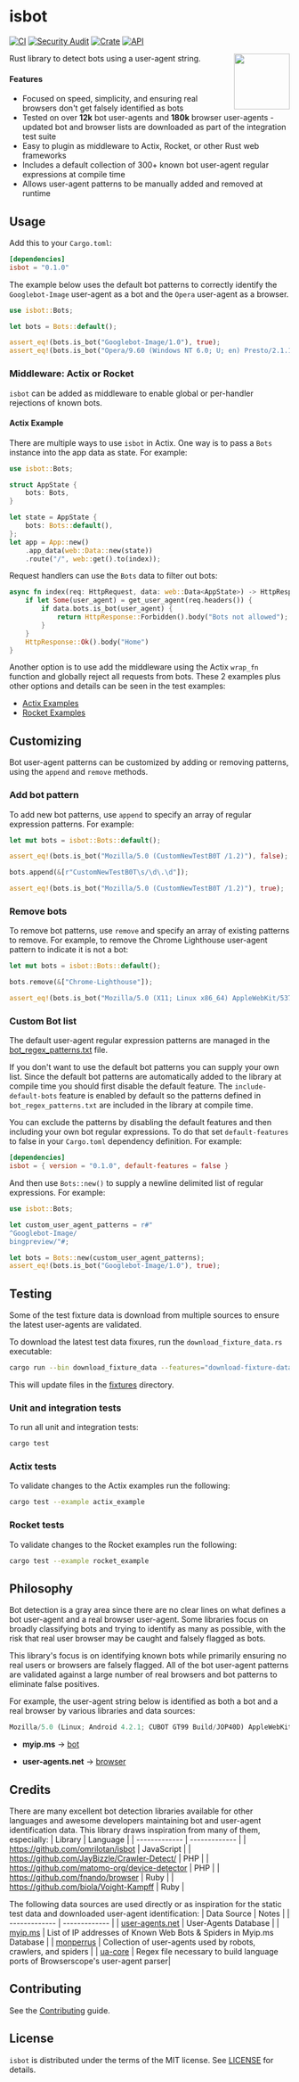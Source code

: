 # isbot
[![CI](https://github.com/BryanMorgan/isbot/workflows/CI/badge.svg?event=push)](https://github.com/BryanMorgan/isbot/actions)
[![Security Audit](https://github.com/BryanMorgan/isbot/actions/workflows/security-audit.yml/badge.svg)](https://github.com/BryanMorgan/isbot/actions/workflows/security-audit.yml)
[![Crate](https://img.shields.io/crates/v/isbot.svg)](https://crates.io/crates/isbot)
[![API](https://docs.rs/isbot/badge.svg)](https://docs.rs/isbot)

<img src="./.github/logo.png" width="100" align="right">

Rust library to detect bots using a user-agent string. 

#### Features

- Focused on speed, simplicity, and ensuring real browsers don't get falsely identified as bots
- Tested on over **12k** bot user-agents and **180k** browser user-agents - updated bot and browser lists are downloaded as part of the integration test suite
- Easy to plugin as middleware to Actix, Rocket, or other Rust web frameworks
- Includes a default collection of 300+ known bot user-agent regular expressions at compile time
- Allows user-agent patterns to be manually added and removed at runtime

## Usage

Add this to your `Cargo.toml`:

```toml
[dependencies]
isbot = "0.1.0"
```

The example below uses the default bot patterns to correctly identify the `Googlebot-Image` user-agent as a bot and the `Opera` user-agent as a browser.

```rust
use isbot::Bots;

let bots = Bots::default();

assert_eq!(bots.is_bot("Googlebot-Image/1.0"), true);
assert_eq!(bots.is_bot("Opera/9.60 (Windows NT 6.0; U; en) Presto/2.1.1"), false);
```
### Middleware: Actix or Rocket
`isbot` can be added as middleware to enable global or per-handler rejections of known bots. 

#### Actix Example
There are multiple ways to use `isbot` in Actix. One way is to pass a `Bots` instance into the app data as state. For example:

```rust
use isbot::Bots;

struct AppState {
    bots: Bots,
}

let state = AppState {
    bots: Bots::default(),
};
let app = App::new()
    .app_data(web::Data::new(state))
    .route("/", web::get().to(index));
```

Request handlers can use the `Bots` data to filter out bots:

```rust
async fn index(req: HttpRequest, data: web::Data<AppState>) -> HttpResponse {
    if let Some(user_agent) = get_user_agent(req.headers()) {
        if data.bots.is_bot(user_agent) {
            return HttpResponse::Forbidden().body("Bots not allowed");
        }
    }
    HttpResponse::Ok().body("Home")
}
```

Another option is to use add the middleware using the Actix `wrap_fn` function and globally reject all requests from bots. These 2 examples plus other options and details can be seen in the test examples:

- [Actix Examples](./examples/actix_example.rs) 
- [Rocket Examples](./examples/rocket_example.rs)

## Customizing
Bot user-agent patterns can be customized by adding or removing patterns, using the `append` and `remove` methods.

### Add bot pattern
To add new bot patterns, use `append` to specify an array of regular expression patterns. For example:

```rust
let mut bots = isbot::Bots::default();

assert_eq!(bots.is_bot("Mozilla/5.0 (CustomNewTestB0T /1.2)"), false);

bots.append(&[r"CustomNewTestB0T\s/\d\.\d"]);

assert_eq!(bots.is_bot("Mozilla/5.0 (CustomNewTestB0T /1.2)"), true);
```

### Remove bots
To remove bot patterns, use `remove` and specify an array of existing patterns to remove. For example, to remove the Chrome Lighthouse user-agent pattern to indicate it is not a bot:
```rust
let mut bots = isbot::Bots::default();

bots.remove(&["Chrome-Lighthouse"]);

assert_eq!(bots.is_bot("Mozilla/5.0 (X11; Linux x86_64) AppleWebKit/537.36 (KHTML, like Gecko) Chrome/78.0.3904.97 Safari/537.36 Chrome-Lighthouse"), false);
```

### Custom Bot list
The default user-agent regular expression patterns are managed in the [bot_regex_patterns.txt](./src/bot_regex_patterns.txt) file.

If you don't want to use the default bot patterns you can supply your own list. Since the default bot patterns are automatically added to the library at compile time you should first disable the default feature. The `include-default-bots` feature is enabled by default so the patterns defined in `bot_regex_patterns.txt` are included in the library at compile time.

You can exclude the patterns by disabling the default features and then including your own bot regular expressions. To do that set `default-features` to false in your `Cargo.toml` dependency definition. For example:

```toml
[dependencies]
isbot = { version = "0.1.0", default-features = false }
```

And then use `Bots::new()` to supply a newline delimited list of regular expressions. For example:

```rust
use isbot::Bots;

let custom_user_agent_patterns = r#"
^Googlebot-Image/
bingpreview/"#;

let bots = Bots::new(custom_user_agent_patterns);
assert_eq!(bots.is_bot("Googlebot-Image/1.0"), true);
```

## Testing
Some of the test fixture data is download from multiple sources to ensure the latest user-agents are validated. 

To download the latest test data fixures, run the `download_fixture_data.rs` executable:

```bash
cargo run --bin download_fixture_data --features="download-fixture-data"
```

This will update files in the [fixtures](./fixtures/) directory.

### Unit and integration tests
To run all unit and integration tests:

```bash
cargo test
```

### Actix tests
To validate changes to the Actix examples run the following:

```bash
cargo test --example actix_example
```

### Rocket tests
To validate changes to the Rocket examples run the following: 

```bash
cargo test --example rocket_example
```

## Philosophy
Bot detection is a gray area since there are no clear lines on what defines a bot user-agent and a real browser user-agent. Some libraries focus on broadly classifying bots and trying to identify as many as possible, with the risk that real user browser may be caught and falsely flagged as bots.

This library's focus is on identifying known bots while primarily ensuring no real users or browsers are falsely flagged. All of the bot user-agent patterns are validated against a large number of real browsers and bot patterns to eliminate false positives.

For example, the user-agent string below is identified as both a bot and a real browser by various libraries and data sources:

```javascript
Mozilla/5.0 (Linux; Android 4.2.1; CUBOT GT99 Build/JOP40D) AppleWebKit/535.19 (KHTML, like Gecko) Chrome/18.0.1025.166 Mobile Safari/535.19
````

- **myip.ms** -> [bot](https://myip.ms/view/web_bots/1742760/Known_Web_Bots_Mozilla_5_0_Linux_Android_4_2_1_CUBOT_GT99_Build_JOP40D_AppleWebKit_535_19_KHTML_like_Gecko_Chrome_18_0_1025_166_Mobile_Safari_535_19.html)

- **user-agents.net** -> [browser](https://user-agents.net/string/mozilla-5-0-linux-android-4-2-1-cubot-gt99-build-jop40d-applewebkit-535-19-khtml-like-gecko-chrome-18-0-1025-166-mobile-safari-535-19)

## Credits
There are many excellent bot detection libraries available for other languages and awesome developers maintaining bot and user-agent identification data. This library draws inspiration from many of them, especially:
| Library  | Language |
| ------------- | ------------- |
| https://github.com/omrilotan/isbot   | JavaScript  |
| https://github.com/JayBizzle/Crawler-Detect/  | PHP  |
| https://github.com/matomo-org/device-detector | PHP |
| https://github.com/fnando/browser | Ruby |
| https://github.com/biola/Voight-Kampff | Ruby |


The following data sources are used directly or as inspiration for the static test data and downloaded user-agent identification:
| Data Source  | Notes |
| ------------- | ------------- |
| [user-agents.net](https://user-agents.net/bots) | User-Agents Database |
| [myip.ms](https://myip.ms/files/bots/live_webcrawlers.txt) | List of IP addresses of Known Web Bots & Spiders in Myip.ms Database |
| [monperrus](https://github.com/monperrus/crawler-user-agents) | Collection of user-agents used by robots, crawlers, and spiders  |
| [ua-core](https://github.com/ua-core) | Regex file necessary to build language ports of Browserscope's user-agent parser| 

## Contributing
See the [Contributing](CONTRIBUTING.md) guide.

## License
`isbot` is distributed under the terms of the MIT license. See [LICENSE](./LICENSE) for details.